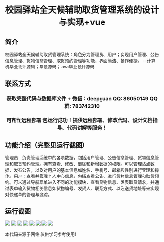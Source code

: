 <p><h1 align="center">校园驿站全天候辅助取货管理系统的设计与实现+vue</h1></p>

## 简介
校园驿站全天候辅助取货管理系统：角色分为管理员、用户；实现用户管理、公告信息管理、货物信息管理、取货预约管理等功能，界面简洁、操作便捷。    --计算机毕业设计源码；毕设源码；java毕业设计源码


## 联系方式
<p><h3 align="center">获取完整代码与数据库文件 + 微信：deepguan QQ: 86050149 QQ群: 783742310</h3></p>
<p><h3 align="center">可帮忙远程部署 包运行成功！提供远程部署、修改代码、设计文档指导、代码讲解等服务！</h3></p>

## 功能介绍（完整见运行截图）
管理员：负责管理系统中的各项数据，包括用户管理、公告信息管理、货物信息管理和取货预约管理。拥有查看、修改、删除和新增数据的权限。可以管理站点数据、发布公告，以及对用户的基本信息如姓名、手机号、邮箱和性别进行管理和操作。用户：查看并管理个人中心信息，包括查看公告、进行货物信息管理和取货预约。可以通过导航菜单进入不同的功能模块，查看货物信息、发表取货请求，并通过表单输入货物相关信息如货物编号、发货人、联系方式、以及送货地址等来实现对快递单的管理与追踪。


## 运行截图
![](https://bs-1329754181.cos.ap-shanghai.myqcloud.com/ssm/CampusExpress24hPickupManagement/img/001.jpg)
![](https://bs-1329754181.cos.ap-shanghai.myqcloud.com/ssm/CampusExpress24hPickupManagement/img/002.jpg)
![](https://bs-1329754181.cos.ap-shanghai.myqcloud.com/ssm/CampusExpress24hPickupManagement/img/003.jpg)
![](https://bs-1329754181.cos.ap-shanghai.myqcloud.com/ssm/CampusExpress24hPickupManagement/img/004.jpg)
![](https://bs-1329754181.cos.ap-shanghai.myqcloud.com/ssm/CampusExpress24hPickupManagement/img/005.jpg)
![](https://bs-1329754181.cos.ap-shanghai.myqcloud.com/ssm/CampusExpress24hPickupManagement/img/006.jpg)
![](https://bs-1329754181.cos.ap-shanghai.myqcloud.com/ssm/CampusExpress24hPickupManagement/img/007.jpg)
![](https://bs-1329754181.cos.ap-shanghai.myqcloud.com/ssm/CampusExpress24hPickupManagement/img/008.jpg)

<p>本代码来源于网络,仅供学习参考使用!</p>
